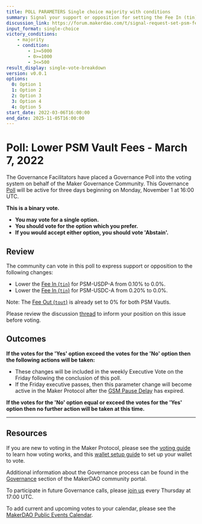 ```yaml
---
title: POLL PARAMETERS Single choice majority with conditions
summary: Signal your support or opposition for setting the Fee In (tin) and Fee Out (tout) parameters to 0% for all PSM vaults.
discussion_link: https://forum.makerdao.com/t/signal-request-set-psm-fees-to-0/10894
input_format: single-choice
victory_conditions:
    - majority
    - condition: 
        - 1>=5000
        - 0>=1000
        - 3<=500
result_display: single-vote-breakdown
version: v0.0.1    
options:
  0: Option 1
  1: Option 2
  2: Option 3
  3: Option 4
  4: Option 5
start_date: 2022-03-06T16:00:00
end_date: 2025-11-05T16:00:00
---
```


# Poll: Lower PSM Vault Fees - March 7, 2022

The Governance Facilitators have placed a Governance Poll into the voting system on behalf of the Maker Governance Community. This Governance [Poll](https://community-development.makerdao.com/en/learn/governance/on-chain-gov) will be active for three days beginning on Monday, November 1 at 16:00 UTC.

**This is a binary vote.**

- **You may vote for a single option.**
- **You should vote for the option which you prefer.**
- **If you would accept either option, you should vote 'Abstain'.**

## Review

The community can vote in this poll to express support or opposition to the following changes:

- Lower the [Fee In (`tin`)](https://community-development.makerdao.com/en/learn/governance/module-psm) for PSM-USDP-A from 0.10% to 0.0%.
- Lower the [Fee In (`tin`)](https://community-development.makerdao.com/en/learn/governance/module-psm) for PSM-USDC-A from 0.20% to 0.0%.

Note: The [Fee Out (`tout`)](https://community-development.makerdao.com/en/learn/governance/module-psm) is already set to 0% for both PSM Vautls.

Please review the discussion [thread](https://forum.makerdao.com/t/signal-request-set-psm-fees-to-0/10894) to inform your position on this issue before voting.

## Outcomes

**If the votes for the 'Yes' option exceed the votes for the 'No' option then the following actions will be taken:**

- These changes will be included in the weekly Executive Vote on the Friday following the conclusion of this poll.
- If the Friday executive passes, then this parameter change will become active in the Maker Protocol after the [GSM Pause Delay](https://community-development.makerdao.com/en/learn/governance/param-gsm-pause-delay) has expired.

**If the votes for the 'No' option equal or exceed the votes for the 'Yes' option then no further action will be taken at this time.**

---

## Resources

If you are new to voting in the Maker Protocol, please see the [voting guide](https://community-development.makerdao.com/en/learn/governance/how-voting-works/) to learn how voting works, and this [wallet setup guide](https://community-development.makerdao.com/en/learn/governance/voting-setup/) to set up your wallet to vote.

Additional information about the Governance process can be found in the [Governance](https://community-development.makerdao.com/en/learn/governance) section of the MakerDAO community portal.

To participate in future Governance calls, please [join us](https://github.com/makerdao/community/tree/master/governance/governance-and-risk-meetings) every Thursday at 17:00 UTC.

To add current and upcoming votes to your calendar, please see the [MakerDAO Public Events Calendar](https://calendar.google.com/calendar/embed?src=makerdao.com_3efhm2ghipksegl009ktniomdk%40group.calendar.google.com&ctz=UTC&mode=week&showCalendars=0&showPrint=0).
